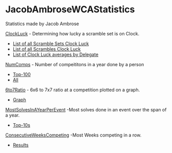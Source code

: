 # JacobAmbroseWCAStatistics

Statistics made by Jacob Ambrose

[ClockLuck](https://github.com/Jambrose777/JacobAmbroseWCAStatistics/blob/master/ClockLuck/README.md) - Determining how lucky a scramble set is on Clock.

 - [List of all Scramble Sets Clock Luck](https://github.com/Jambrose777/JacobAmbroseWCAStatistics/blob/master/ClockLuck/results/Results.md)
 - [List of all Scrambles Clock Luck](https://github.com/Jambrose777/JacobAmbroseWCAStatistics/blob/master/ClockLuck/results/ResultsSingle.md)
 - [List of Clock Luck averages by Delegate](https://github.com/Jambrose777/JacobAmbroseWCAStatistics/blob/master/ClockLuck/results/ResultsDelegates.md)

[NumComps](https://github.com/Jambrose777/JacobAmbroseWCAStatistics/blob/master/NumComps/README.md) - Number of compeititons in a year done by a person

 - [Top-100](https://github.com/Jambrose777/JacobAmbroseWCAStatistics/blob/master/NumComps/Results.md)
 - [All](https://github.com/Jambrose777/JacobAmbroseWCAStatistics/blob/master/NumComps/AllResults.md)

[6to7Ratio](https://github.com/Jambrose777/JacobAmbroseWCAStatistics/blob/master/6to7Ratio/README.md) - 6x6 to 7x7 ratio at a competition plotted on a graph.

 - [Graph](https://github.com/Jambrose777/JacobAmbroseWCAStatistics/blob/master/6to7Ratio/Results.png)

[MostSolvesInAYearPerEvent](https://github.com/Jambrose777/JacobAmbroseWCAStatistics/blob/master/MostSolvesInAYearPerEvent/README.md) -Most solves done in an event over the span of a year.

 - [Top-10s](https://github.com/Jambrose777/JacobAmbroseWCAStatistics/blob/master/MostSolvesInAYearPerEvent/Results.md)

[ConsecutiveWeeksCompeting](https://github.com/Jambrose777/JacobAmbroseWCAStatistics/blob/master/ConsecutiveWeeksCompeting/README.md) -Most Weeks competing in a row.

 - [Results](https://github.com/Jambrose777/JacobAmbroseWCAStatistics/blob/master/ConsecutiveWeeksCompeting/results/Results.md)

